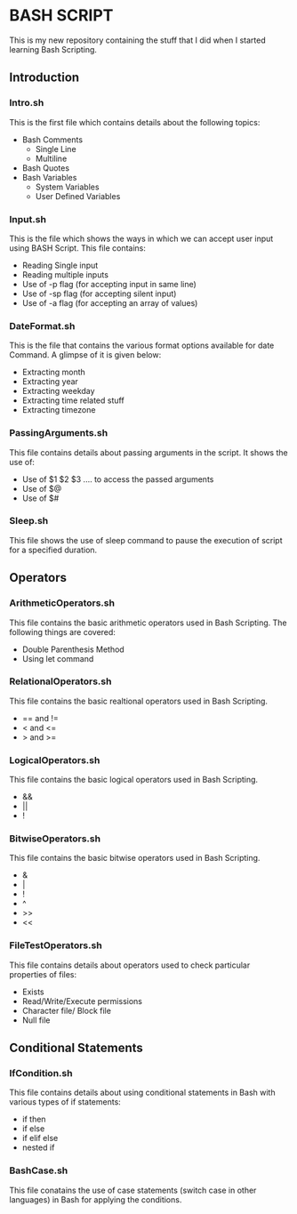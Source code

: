 # BASH SCRIPT
This is my new repository containing the stuff that I did when I started learning Bash Scripting.

## Introduction
### Intro.sh
  This is the first file which contains details about the following topics:
  - Bash Comments
    - Single Line
    - Multiline
  - Bash Quotes
  - Bash Variables
    - System Variables
    - User Defined Variables
### Input.sh
  This is the file which shows the ways in which we can accept user input using BASH Script. This file contains:
  - Reading Single input
  - Reading multiple inputs
  - Use of -p flag (for accepting input in same line)
  - Use of -sp flag (for accepting silent input)
  - Use of -a flag (for accepting an array of values)
### DateFormat.sh
  This is the file that contains the various format options available for date Command. A glimpse of it is given below:
  - Extracting month
  - Extracting year
  - Extracting weekday
  - Extracting time related stuff
  - Extracting timezone
  ### PassingArguments.sh
  This file contains details about passing arguments in the script. It shows the use of:
  - Use of $1 $2 $3 .... to access the passed arguments
  - Use of $@
  - Use of $#
  ### Sleep.sh
  This file shows the use of sleep command to pause the execution of script for a specified duration.
 
## Operators
  ### ArithmeticOperators.sh
  This file contains the basic arithmetic operators used in Bash Scripting. The following things are covered:
  - Double Parenthesis Method
  - Using let command
  ### RelationalOperators.sh
  This file contains the basic realtional operators used in Bash Scripting.
  - == and !=
  - < and <=
  - \> and >=
  ### LogicalOperators.sh
  This file contains the basic logical operators used in Bash Scripting.
  - &&
  - ||
  - !
  ### BitwiseOperators.sh
  This file contains the basic bitwise operators used in Bash Scripting.
  - &
  - |
  - !
  - ^
  - \>>
  - <<
  ### FileTestOperators.sh
  This file contains details about operators used to check particular properties of files:
  - Exists
  - Read/Write/Execute permissions
  - Character file/ Block file
  - Null file
   
## Conditional Statements
  ### IfCondition.sh
  This file contains details about using conditional statements in Bash with various types of if statements:
  - if then
  - if else
  - if elif else
  - nested if
  ### BashCase.sh
  This file conatains the use of case statements (switch case in other languages) in Bash for applying the conditions.
